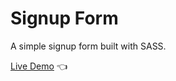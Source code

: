 # Signup Form

A simple signup form built with SASS.

[Live Demo](https://kristina-sparrow.github.io/signup-form/) :point_left:
